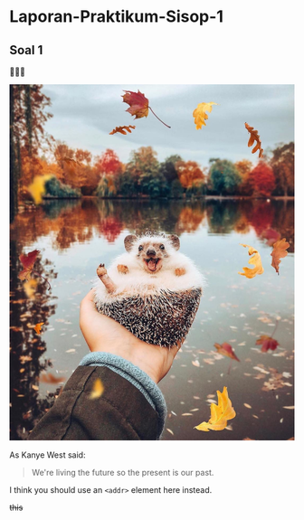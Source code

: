 # Laporan-Praktikum-Sisop-1

## Soal 1

:family_man_man_girl:

![Image](/images/aaaa.jpg)

As Kanye West said:

> We're living the future so
> the present is our past.



I think you should use an
`<addr>` element here instead.


~~this~~

